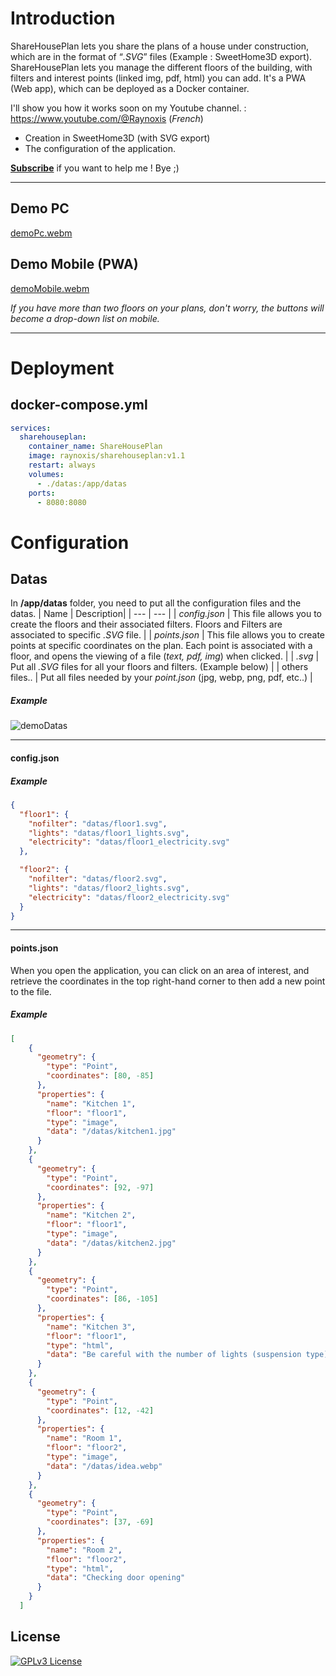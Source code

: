 # Introduction
ShareHousePlan lets you share the plans of a house under construction, which are in the format of “*.SVG*” files (Example : SweetHome3D export). ShareHousePlan lets you manage the different floors of the building, with filters and interest points (linked img, pdf, html) you can add. It's a PWA (Web app), which can be deployed as a Docker container.

I'll show you how it works soon on my Youtube channel. : https://www.youtube.com/@Raynoxis (_French_)
- Creation in SweetHome3D (with SVG export)
- The configuration of the application.

**[Subscribe](https://www.youtube.com/@Raynoxis)** if you want to help me ! Bye ;)
  
***

## Demo PC
[demoPc.webm](https://github.com/Raynoxis/ShareHousePlan/assets/34026291/a60e24d3-3a94-40ad-9c98-d11a470a8788)

## Demo Mobile (PWA)
[demoMobile.webm](https://github.com/Raynoxis/ShareHousePlan/assets/34026291/fb1d1eff-23c5-43ea-86f0-faffa37bcb4b)

_If you have more than two floors on your plans, don't worry, the buttons will become a drop-down list on mobile._

***

# Deployment
## docker-compose.yml
```yaml
services:
  sharehouseplan:
    container_name: ShareHousePlan
    image: raynoxis/sharehouseplan:v1.1
    restart: always
    volumes:
      - ./datas:/app/datas
    ports:
      - 8080:8080
```
# Configuration
## Datas
In **/app/datas** folder, you need to put all the configuration files and the datas.
| Name | Description|
| --- | --- |
| *config.json* | This file allows you to create the floors and their associated filters. Floors and Filters are associated to specific *.SVG* file. |
| *points.json* | This file allows you to create points at specific coordinates on the plan. Each point is associated with a floor, and opens the viewing of a file (*text, pdf, img*) when clicked.  |
| *.svg* | Put all *.SVG* files for all your floors and filters. (Example below) |
| others files.. | Put all files needed by your *point.json* (jpg, webp, png, pdf, etc..) |

##### Example
![demoDatas](https://github.com/Raynoxis/ShareHousePlan/assets/34026291/cedbd14e-68c2-4050-83b0-ed7692f7733d)

***

#### config.json
##### Example
```json
{
  "floor1": {
    "nofilter": "datas/floor1.svg",
    "lights": "datas/floor1_lights.svg",
    "electricity": "datas/floor1_electricity.svg"
  },

  "floor2": {
    "nofilter": "datas/floor2.svg",
    "lights": "datas/floor2_lights.svg",
    "electricity": "datas/floor2_electricity.svg"
  }
}
```
***

#### points.json
When you open the application, you can click on an area of interest, and retrieve the coordinates in the top right-hand corner to then add a new point to the file.
##### Example
```json
[
    {
      "geometry": {
        "type": "Point",
        "coordinates": [80, -85]
      },
      "properties": {
        "name": "Kitchen 1",
        "floor": "floor1",
        "type": "image",
        "data": "/datas/kitchen1.jpg"
      }
    },
    {
      "geometry": {
        "type": "Point",
        "coordinates": [92, -97]
      },
      "properties": {
        "name": "Kitchen 2",
        "floor": "floor1",
        "type": "image",
        "data": "/datas/kitchen2.jpg"
      }
    },
    {
      "geometry": {
        "type": "Point",
        "coordinates": [86, -105]
      },
      "properties": {
        "name": "Kitchen 3",
        "floor": "floor1",
        "type": "html",
        "data": "Be careful with the number of lights (suspension type) <br> so as not to obstruct the opening of the wall cabinet door"
      }
    },
    {
      "geometry": {
        "type": "Point",
        "coordinates": [12, -42]
      },
      "properties": {
        "name": "Room 1",
        "floor": "floor2",
        "type": "image",
        "data": "/datas/idea.webp"
      }
    },
    {
      "geometry": {
        "type": "Point",
        "coordinates": [37, -69]
      },
      "properties": {
        "name": "Room 2",
        "floor": "floor2",
        "type": "html",
        "data": "Checking door opening"
      }
    }
  ]
```

## License
[![GPLv3 License](https://img.shields.io/badge/License-GPL%20v3-yellow.svg)](https://opensource.org/licenses/)
